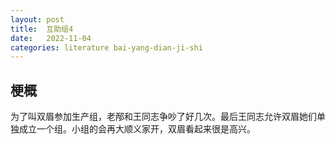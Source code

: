 ```yaml
---
layout: post
title:  互助组4
date:   2022-11-04
categories: literature bai-yang-dian-ji-shi
---
```


## 梗概

为了叫双眉参加生产组，老邴和王同志争吵了好几次。最后王同志允许双眉她们单独成立一个组。小组的会再大顺义家开，双眉看起来很是高兴。